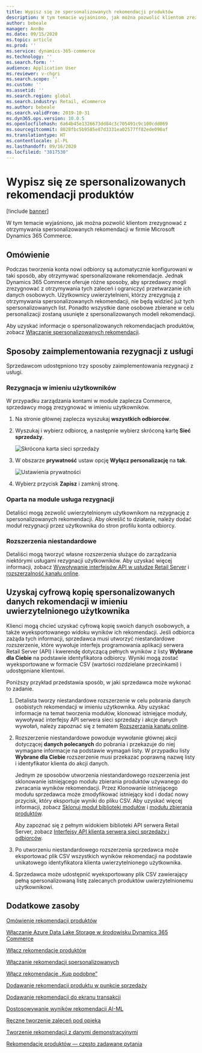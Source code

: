 ```yaml
---
title: Wypisz się ze spersonalizowanych rekomendacji produktów
description: W tym temacie wyjaśniono, jak można pozwolić klientom zrezygnować z otrzymywania spersonalizowanych rekomendacji w firmie Microsoft Dynamics 365 Commerce.
author: bebeale
manager: AnnBe
ms.date: 09/15/2020
ms.topic: article
ms.prod: ''
ms.service: dynamics-365-commerce
ms.technology: ''
ms.search.form: ''
audience: Application User
ms.reviewer: v-chgri
ms.search.scope: ''
ms.custom: ''
ms.assetid: ''
ms.search.region: global
ms.search.industry: Retail, eCommerce
ms.author: bebeale
ms.search.validFrom: 2019-10-31
ms.dyn365.ops.version: 10.0.5
ms.openlocfilehash: 6a64b45e1326673dd84c3c705491c9c100cdd069
ms.sourcegitcommit: 8028fbc5b9585e87d3331ea02577ff82ede090af
ms.translationtype: HT
ms.contentlocale: pl-PL
ms.lasthandoff: 09/16/2020
ms.locfileid: "3817530"
---
```

# <a name="opt-out-of-personalized-recommendations"></a>Wypisz się ze spersonalizowanych rekomendacji produktów

[!include [banner](includes/banner.md)]

W tym temacie wyjaśniono, jak można pozwolić klientom zrezygnować z otrzymywania spersonalizowanych rekomendacji w firmie Microsoft Dynamics 365 Commerce.

## <a name="overview"></a>Omówienie

Podczas tworzenia konta nowi odbiorcy są automatycznie konfigurowani w taki sposób, aby otrzymywać spersonalizowane rekomendacje. Jednak Dynamics 365 Commerce oferuje różne sposoby, aby sprzedawcy mogli zrezygnować z otrzymywania tych zaleceń i ograniczyć przetwarzanie ich danych osobowych. Użytkownicy uwierzytelnieni, którzy zrezygnują z otrzymywania spersonalizowanych rekomendacji, nie będą widzieć już tych spersonalizowanych list. Ponadto wszystkie dane osobowe zbierane w celu personalizacji zostaną usunięte z spersonalizowanych modeli rekomendacji.

Aby uzyskać informacje o spersonalizowanych rekomendacjach produktów, zobacz [Włączanie spersonalizowanych rekomendacji](personalized-recommendations.md).

## <a name="ways-for-retailers-to-implement-an-opt-out-experience"></a>Sposoby zaimplementowania rezygnacji z usługi

Sprzedawcom udostępniono trzy sposoby zaimplementowania rezygnacji z usługi.

### <a name="opting-out-on-behalf-of-users"></a>Rezygnacja w imieniu użytkowników

W przypadku zarządzania kontami w module zaplecza Commerce, sprzedawcy mogą zrezygnować w imieniu użytkowników.

1. Na stronie głównej zaplecza wyszukaj **wszystkich odbiorców**.
1. Wyszukaj i wybierz odbiorcę, a następnie wybierz skróconą kartę **Sieć sprzedaży**.

    ![Skrócona karta sieci sprzedaży](./media/Disablepersonalizationpart1.png)

1. W obszarze **prywatność** ustaw opcję **Wyłącz personalizację** na **tak**.

    ![Ustawienia prywatności](./media/Disablepersonalizationpart2.png)

1. Wybierz przycisk **Zapisz** i zamknij stronę.

### <a name="module-based-opt-out-experience"></a>Oparta na module usługa rezygnacji

Detaliści mogą zezwolić uwierzytelnionym użytkownikom na rezygnację z spersonalizowanych rekomendacji. Aby określić to działanie, należy dodać moduł rezygnacji przez użytkownika do stron profilu konta odbiorcy.

### <a name="custom-extensions"></a>Rozszerzenia niestandardowe

Detaliści mogą tworzyć własne rozszerzenia służące do zarządzania niektórymi usługami rezygnacji użytkowników. Aby uzyskać więcej informacji, zobacz [Wywoływanie interfejsów API w usłudze Retail Server](e-commerce-extensibility/call-retail-server-apis.md) i [rozszerzalność kanału online](e-commerce-extensibility/overview.md).

## <a name="obtain-a-digital-copy-of-personalized-recommendations-data-on-behalf-of-an-authenticated-user"></a>Uzyskaj cyfrową kopię spersonalizowanych danych rekomendacji w imieniu uwierzytelnionego użytkownika

Klienci mogą chcieć uzyskać cyfrową kopię swoich danych osobowych, a także wyeksportowanego widoku wyników ich rekomendacji. Jeśli odbiorca zażąda tych informacji, sprzedawca musi utworzyć niestandardowe rozszerzenie, które wywołuje interfejs programowania aplikacji serwera Retail Server (API) i kwerendę dotyczącą pełnych wyników z listy **Wybrane dla Ciebie** na podstawie identyfikatora odbiorcy. Wyniki mogą zostać wyeksportowane w formacie CSV (wartości rozdzielane przecinkami) i udostępniane klientowi.

Poniższy przykład przedstawia sposób, w jaki sprzedawca może wykonać to zadanie.

1. Detalista tworzy niestandardowe rozszerzenie w celu pobrania danych osobistych rekomendacji w imieniu użytkownika. Aby uzyskać informacje na temat tworzenia modułów, klonować istniejące moduły, wywoływać interfejsy API serwera sieci sprzedaży i akcje danych wywołań, należy zapoznać się z tematem [Rozszerzania kanału online](e-commerce-extensibility/overview.md).
2. Rozszerzenie niestandardowe powoduje wywołanie głównej akcji dotyczącej **danych polecanych** do pobrania i przekazuje do niej wymagane informacje na podstawie wymagań listy. W przypadku listy **Wybrane dla Ciebie** rozszerzenie musi przekazać poprawną nazwę listy i identyfikator klienta do akcji danych.

    Jednym ze sposobów utworzenia niestandardowego rozszerzenia jest sklonowanie istniejącego modułu zbierania produktów używanego do zwracania wyników rekomendacji. Przez Klonowanie istniejącego modułu sprzedawca może zmodyfikować istniejący kod i dodać nowy przycisk, który eksportuje wyniki do pliku CSV. Aby uzyskać więcej informacji, zobacz [Sklonuj moduł biblioteki modułów](e-commerce-extensibility/clone-starter-module.md) i [modułu zbierania produktów](product-collection-module-overview.md).

    Aby zapoznać się z pełnym widokiem biblioteki API serwera Retail Server, zobacz [Interfejsy API klienta serwera sieci sprzedaży i odbiorców](dev-itpro/retail-server-customer-consumer-api.md).

3. Po utworzeniu niestandardowego rozszerzenia sprzedawca może eksportować plik CSV wszystkich wyników rekomendacji na podstawie unikatowego identyfikatora klienta uwierzytelnionego użytkownika.
4. Sprzedawca może udostępnić wyeksportowany plik CSV zawierający pełną spersonalizowaną listę zalecanych produktów uwierzytelnionemu użytkownikowi.

## <a name="additional-resources"></a>Dodatkowe zasoby

[Omówienie rekomendacji produktów](product-recommendations.md)

[Włączanie Azure Data Lake Storage w środowisku Dynamics 365 Commerce](enable-adls-environment.md)

[Włącz rekomendacje produktów](enable-product-recommendations.md)

[Włączanie rekomendacji spersonalizowanych](personalized-recommendations.md)

[Włącz rekomendacje „Kup podobne”](shop-similar-looks.md)

[Dodawanie rekomendacji produktu w punkcie sprzedaży](product.md)

[Dodawanie rekomendacji do ekranu transakcji](add-recommendations-control-pos-screen.md)

[Dostosowywanie wyników rekomendacji AI-ML](modify-product-recommendation-results.md)

[Ręczne tworzenie zaleceń pod opieką](create-editorial-recommendation-lists.md)

[Tworzenie rekomendacji z danymi demonstracyjnymi](product-recommendations-demo-data.md)

[Rekomendacje produktów — często zadawane pytania](faq-recommendations.md)
